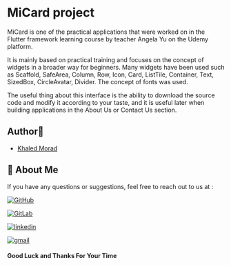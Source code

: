 # MiCard project

MiCard is one of the practical applications that were worked on in the Flutter
framework learning course by teacher Angela Yu on the Udemy platform.

It is mainly based on practical training and focuses on the concept
of widgets in a broader way for beginners. Many widgets have been used such as Scaffold,
SafeArea, Column, Row, Icon, Card, ListTile, Container, Text, SizedBox, CircleAvatar,
Divider. The concept of fonts was used.

The useful thing about this interface is the ability to download the source code
and modify it according to your taste, and it is useful later when
building applications in the About Us or Contact Us section.

## Author🚀

- [Khaled Morad](https://www.linkedin.com/in/khaledmorad)


## 🔗 About Me 
If you have any questions or suggestions, feel free to reach out to us at :


[![GitHub](https://img.shields.io/badge/GitHub-333?style=for-the-badge&logo=github&logoColor=white)](https://github.com/khaledmrad2)

[![GitLab](https://img.shields.io/badge/-Gitlab-orange?logo=gitlab&logoColor=white&style=for-the-badge)](https://gitlab.com/khaledmorad)

[![linkedin](https://img.shields.io/badge/linkedin-0A66C2?style=for-the-badge&logo=linkedin&logoColor=white)](https://www.linkedin.com/in/khaledmorad)

[![gmail](https://img.shields.io/badge/Gmail-D14836?style=for-the-badge&logo=gmail&logoColor=white)](mailto:khaled.morad.br@gmail.com)

#### Good Luck and Thanks For Your Time

